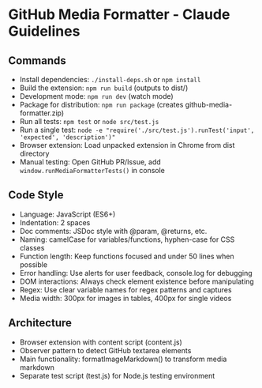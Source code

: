 # GitHub Media Formatter - Claude Guidelines

## Commands
- Install dependencies: `./install-deps.sh` or `npm install`
- Build the extension: `npm run build` (outputs to dist/)
- Development mode: `npm run dev` (watch mode)
- Package for distribution: `npm run package` (creates github-media-formatter.zip)
- Run all tests: `npm test` or `node src/test.js`
- Run a single test: `node -e "require('./src/test.js').runTest('input', 'expected', 'description')"`
- Browser extension: Load unpacked extension in Chrome from dist directory
- Manual testing: Open GitHub PR/Issue, add `window.runMediaFormatterTests()` in console

## Code Style
- Language: JavaScript (ES6+)
- Indentation: 2 spaces
- Doc comments: JSDoc style with @param, @returns, etc.
- Naming: camelCase for variables/functions, hyphen-case for CSS classes
- Function length: Keep functions focused and under 50 lines when possible
- Error handling: Use alerts for user feedback, console.log for debugging
- DOM interactions: Always check element existence before manipulating
- Regex: Use clear variable names for regex patterns and captures
- Media width: 300px for images in tables, 400px for single videos

## Architecture
- Browser extension with content script (content.js)
- Observer pattern to detect GitHub textarea elements
- Main functionality: formatImageMarkdown() to transform media markdown
- Separate test script (test.js) for Node.js testing environment
